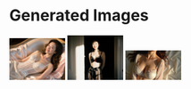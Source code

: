 # Generated Images



<img src="2025_10_25_01.webp" width="100"/> <img src="2025_10_25_02.webp" width="100"/> <img src="2025_10_25_03.webp" width="100"/>